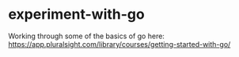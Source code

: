 # experiment-with-go

Working through some of the basics of go here:
https://app.pluralsight.com/library/courses/getting-started-with-go/
